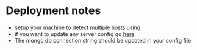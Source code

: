 # Deployment notes
- setup your machine to detect [multiple hosts](SettingUpMultipleDomain.md) using 
- if you want to update any server config  go [here](configs\local.js)
- The mongo db connection string should be updated in your config file